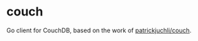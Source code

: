 couch
=====

Go client for CouchDB, based on the work of [patrickjuchli/couch](https://github.com/patrickjuchli/couch).
